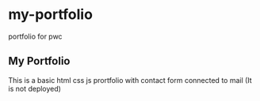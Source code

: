 # my-portfolio
portfolio for pwc
## My Portfolio
This is a basic html css js prortfolio with contact form connected to mail (It is not deployed)
